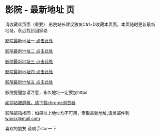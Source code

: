 # 影院 - 最新地址 页

请收藏此页面（重要）
影院站长建议狼友Ctrl+D收藏本页面，本页随时更新最新地址，永远找到回家路

[影院最新地址一 点击此处](https://5gpa.pics/) 

[影院最新地址二 点击此处](https://q5gs.mom/) 

[影院最新地址三 点击此处](https://j5gn.mom/) 

[影院最新地址四 点击此处](https://q5gs.mom/) 

[影院最新地址五 点击此处](https://5gpa.pics/) 

影院提醒您请注意，永久地址一定要加https

[如网站被屏蔽，请下载chrome浏览器](https://8xe23.com/chrome_93.0.4577.82.apk) 

影院邮箱找回：如果以上地址均不可用，索取最新地址,请发邮件到 woxsx@mail.com

喜欢的狼友 请顺手star一下
